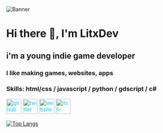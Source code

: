 ![Banner](https://pbs.twimg.com/profile_banners/1360688881188937736/1629720538/600x200)
# Hi there 👋, I'm LitxDev
## i'm a young indie game developer

### I like making games, websites, apps

### Skills: html/css / javascript / python / gdscript / c#



[<img src='https://cdn.jsdelivr.net/npm/simple-icons@3.0.1/icons/github.svg' alt='github' height='40' style="color: 00cdf9;">](https://github.com/LitxDev)  [<img src='https://cdn.jsdelivr.net/npm/simple-icons@3.0.1/icons/twitter.svg' alt='twitter' height='40' style="color: 00cdf9;">](https://twitter.com/Litxdev)  [<img src='https://cdn.jsdelivr.net/npm/simple-icons@3.0.1/icons/icloud.svg' alt='website' height='40' style="color: 00cdf9;">](https://litxdev.tk)  [<img src='https://cdn.jsdelivr.net/npm/simple-icons@3.0.1/icons/itch-dot-io.svg' alt='itch-dot-io' height='40' style="color: 00cdf9;">](https://litxdev.itch.io/)  

[![Top Langs](https://github-readme-stats.vercel.app/api/top-langs/?username=LitxDev)](https://github.com/anuraghazra/github-readme-stats)

